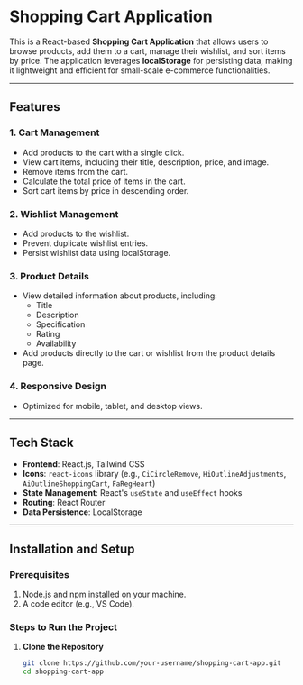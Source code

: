 # **Shopping Cart Application**

This is a React-based **Shopping Cart Application** that allows users to browse products, add them to a cart, manage their wishlist, and sort items by price. The application leverages **localStorage** for persisting data, making it lightweight and efficient for small-scale e-commerce functionalities.

---

## **Features**

### **1. Cart Management**

- Add products to the cart with a single click.
- View cart items, including their title, description, price, and image.
- Remove items from the cart.
- Calculate the total price of items in the cart.
- Sort cart items by price in descending order.

### **2. Wishlist Management**

- Add products to the wishlist.
- Prevent duplicate wishlist entries.
- Persist wishlist data using localStorage.

### **3. Product Details**

- View detailed information about products, including:
  - Title
  - Description
  - Specification
  - Rating
  - Availability
- Add products directly to the cart or wishlist from the product details page.

### **4. Responsive Design**

- Optimized for mobile, tablet, and desktop views.

---

## **Tech Stack**

- **Frontend**: React.js, Tailwind CSS
- **Icons**: `react-icons` library (e.g., `CiCircleRemove`, `HiOutlineAdjustments`, `AiOutlineShoppingCart`, `FaRegHeart`)
- **State Management**: React's `useState` and `useEffect` hooks
- **Routing**: React Router
- **Data Persistence**: LocalStorage

---

## **Installation and Setup**

### **Prerequisites**

1. Node.js and npm installed on your machine.
2. A code editor (e.g., VS Code).

### **Steps to Run the Project**

1. **Clone the Repository**
   ```bash
   git clone https://github.com/your-username/shopping-cart-app.git
   cd shopping-cart-app
   ```
